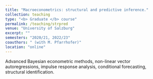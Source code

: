 ```yaml
---
title: "Macroeconometrics: structural and predictive inference."
collection: teaching
type: "<b> Graduate </b> course"
permalink: /teaching/strpred
venue: "University of Salzburg"
excerpt: ""
semesters: "2020/21, 2022/23"
coauthors: " (with M. Pfarrhofer)"
location: "online"
---
```


Advanced Bayesian econometric methods, non-linear vector autoregressions, impulse response analysis,
conditional forecasting, structural identification.
